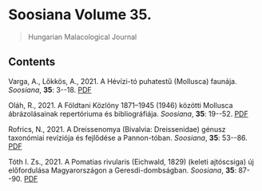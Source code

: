# Soosiana Volume 35.

> Hungarian Malacological Journal

## Contents



Varga, A., Lőkkös, A., 2021. A Hévízi-tó puhatestű (Mollusca) faunája. _Soosiana_, **35**: 3--18. [PDF](https://soosiana.github.io/volume-35/01_Soosiana_2021_35_Varga-Lokkos_3-18.pdf)


Oláh, R., 2021. A Földtani Közlöny 1871–1945 (1946) közötti Mollusca ábrázolásainak repertóriuma és bibliográfiája. _Soosiana_, **35**: 19--52. [PDF](https://soosiana.github.io/volume-35/02_Soosiana_2021_35_Olah_19-52.pdf)


Rofrics, N., 2021. A Dreissenomya (Bivalvia: Dreissenidae) génusz taxonómiai revíziója és fejlődése a Pannon-tóban. _Soosiana_, **35**: 53--86. [PDF](https://soosiana.github.io/volume-35/03_Soosiana_2021_35_Rofrics_53-86.pdf)


Tóth I. Zs., 2021. A Pomatias rivularis (Eichwald, 1829) (keleti ajtóscsiga) új előfordulása Magyarországon a Geresdi-dombságban. _Soosiana_, **35**: 87--90. [PDF](https://soosiana.github.io/volume-35/04_Soosiana_2021_35_Toth_87-90.pdf)




